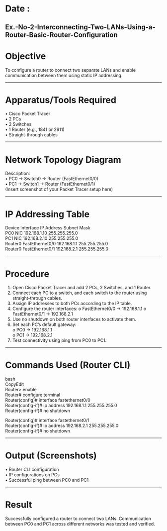 # Date :
## Ex.-No-2-Interconnecting-Two-LANs-Using-a-Router-Basic-Router-Configuration


# Objective
To configure a router to connect two separate LANs and enable communication between them using static IP addressing.
________________________________________
# Apparatus/Tools Required
•	Cisco Packet Tracer<br>
•	2 PCs<br>
•	2 Switches<br>
•	1 Router (e.g., 1841 or 2911)<br>
•	Straight-through cables<br>
________________________________________
# Network Topology Diagram
 Description:<br>
•	PC0 → Switch0 → Router (FastEthernet0/0)<br>
•	PC1 → Switch1 → Router (FastEthernet0/1)<br>
(Insert screenshot of your Packet Tracer setup here)<br>
________________________________________
# IP Addressing Table
Device	Interface	IP Address	Subnet Mask<br>
PC0	NIC	192.168.1.10	255.255.255.0<br>
PC1	NIC	192.168.2.10	255.255.255.0<br>
Router0	FastEthernet0/0	192.168.1.1	255.255.255.0<br>
Router0	FastEthernet0/1	192.168.2.1	255.255.255.0<br>
________________________________________
# Procedure
1.	Open Cisco Packet Tracer and add 2 PCs, 2 Switches, and 1 Router.
2.	Connect each PC to a switch, and each switch to the router using straight-through cables.
3.	Assign IP addresses to both PCs according to the IP table.
4.	Configure the router interfaces:
o	FastEthernet0/0 → 192.168.1.1
o	FastEthernet0/1 → 192.168.2.1
5.	Use no shutdown on both router interfaces to activate them.
6.	Set each PC’s default gateway:<br>
o	PC0 → 192.168.1.1<br>
o	PC1 → 192.168.2.1<br>
7.	Test connectivity using ping from PC0 to PC1.<br>
________________________________________
# Commands Used (Router CLI)
bash<br>
CopyEdit<br>
Router> enable<br>
Router# configure terminal<br>
Router(config)# interface fastethernet0/0<br>
Router(config-if)# ip address 192.168.1.1 255.255.255.0<br>
Router(config-if)# no shutdown<br>

Router(config)# interface fastethernet0/1<br>
Router(config-if)# ip address 192.168.2.1 255.255.255.0<br>
Router(config-if)# no shutdown<br>
________________________________________
# Output (Screenshots)
•	Router CLI configuration<br>
•	IP configurations on PCs<br>
•	Successful ping between PC0 and PC1<br>
________________________________________
# Result
Successfully configured a router to connect two LANs. Communication between PC0 and PC1 across different networks was tested and verified.

